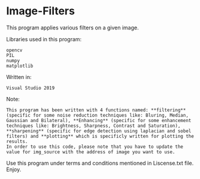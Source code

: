 # Image-Filters

This program applies various filters on a given image.

Libraries used in this program:

    opencv
    PIL
    numpy
    matplotlib

Written in:

    Visual Studio 2019

Note:

    This program has been written with 4 functions named: **filtering** (specific for some noise reduction techniques like: Bluring, Median, Gaussian and Bilateral), **Enhancing** (specific for some enhancement techniques like: Brightness, Sharpness, Contrast and Saturation), **sharpening** (specific for edge detection using laplacian and sobel filters) and **plotting** which is specificly written for plotting the results.
    In order to use this code, please note that you have to update the value for img_source with the address of image you want to use.

Use this program under terms and conditions mentioned in Liscense.txt file. Enjoy.
